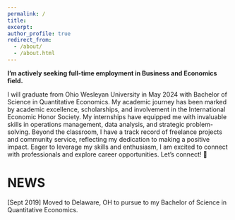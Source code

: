 ```yaml
---
permalink: /
title: 
excerpt: 
author_profile: true
redirect_from: 
  - /about/
  - /about.html
---
```


**I’m actively seeking full-time employment in Business and Economics field.**

I will graduate from Ohio Wesleyan University in May 2024 with Bachelor of Science in Quantitative Economics. My academic journey has been marked by academic excellence, scholarships, and involvement in the International Economic Honor Society. My internships have equipped me with invaluable skills in operations management, data analysis, and strategic problem-solving. Beyond the classroom, I have a track record of freelance projects and community service, reflecting my dedication to making a positive impact. Eager to leverage my skills and enthusiasm, I am excited to connect with professionals and explore career opportunities. Let’s connect! 🚀

NEWS
======
[Sept 2019] Moved to Delaware, OH to pursue to my Bachelor of Science in Quantitative Economics.
